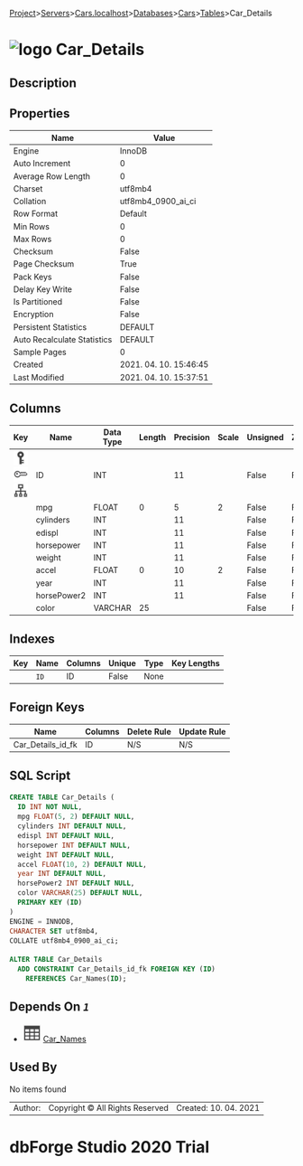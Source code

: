 [Project](../../../../../startpage.md)>[Servers](../../../../Servers.md)>[Cars.localhost](../../../Cars.localhost.md)>[Databases](../../Databases.md)>[Cars](../Cars.md)>[Tables](Tables.md)>Car_Details


# ![logo](../../../../../Images/table64.svg) Car_Details

## <a name="#Description"></a>Description
> 
## <a name="#Properties"></a>Properties
|Name|Value|
|---|---|
|Engine|InnoDB|
|Auto Increment|0|
|Average Row Length|0|
|Charset|utf8mb4|
|Collation|utf8mb4_0900_ai_ci|
|Row Format|Default|
|Min Rows|0|
|Max Rows|0|
|Checksum|False|
|Page Checksum|True|
|Pack Keys|False|
|Delay Key Write|False|
|Is Partitioned|False|
|Encryption|False|
|Persistent Statistics|DEFAULT|
|Auto Recalculate Statistics|DEFAULT|
|Sample Pages|0|
|Created|2021. 04. 10. 15:46:45|
|Last Modified|2021. 04. 10. 15:37:51|


## <a name="#Columns"></a>Columns
|Key|Name|Data Type|Length|Precision|Scale|Unsigned|Zerofill|Binary|Not Null|Auto Increment|Default|Virtual|Description|
|:---:|---|---|---|---|---|---|---|---|---|---|---|---|---|
|[![Primary Key ](../../../../../Images/primarykey.svg)](#Indexes)[![Foreign Keys Car_Details_id_fk: Car_Names](../../../../../Images/foreignkey.svg)](#ForeignKeys)[![Indexes `ID`](../../../../../Images/index.svg)](#Indexes)|ID|INT||11||False|False|False|True|False||False||
||mpg|FLOAT|0|5|2|False|False|False|False|False|NULL|False||
||cylinders|INT||11||False|False|False|False|False|NULL|False||
||edispl|INT||11||False|False|False|False|False|NULL|False||
||horsepower|INT||11||False|False|False|False|False|NULL|False||
||weight|INT||11||False|False|False|False|False|NULL|False||
||accel|FLOAT|0|10|2|False|False|False|False|False|NULL|False||
||year|INT||11||False|False|False|False|False|NULL|False||
||horsePower2|INT||11||False|False|False|False|False|NULL|False||
||color|VARCHAR|25|||False|False|False|False|False|NULL|False||

## <a name="#Indexes"></a>Indexes
|Key|Name|Columns|Unique|Type|Key Lengths|
|:---:|---|---|---|---|---|
||`ID`|ID|False|None||

## <a name="#ForeignKeys"></a>Foreign Keys
|Name|Columns|Delete Rule|Update Rule|
|---|---|---|---|
|Car_Details_id_fk|ID|N/S|N/S|

## <a name="#SqlScript"></a>SQL Script
```SQL
CREATE TABLE Car_Details (
  ID INT NOT NULL,
  mpg FLOAT(5, 2) DEFAULT NULL,
  cylinders INT DEFAULT NULL,
  edispl INT DEFAULT NULL,
  horsepower INT DEFAULT NULL,
  weight INT DEFAULT NULL,
  accel FLOAT(10, 2) DEFAULT NULL,
  year INT DEFAULT NULL,
  horsePower2 INT DEFAULT NULL,
  color VARCHAR(25) DEFAULT NULL,
  PRIMARY KEY (ID)
)
ENGINE = INNODB,
CHARACTER SET utf8mb4,
COLLATE utf8mb4_0900_ai_ci;

ALTER TABLE Car_Details 
  ADD CONSTRAINT Car_Details_id_fk FOREIGN KEY (ID)
    REFERENCES Car_Names(ID);
```

## <a name="#DependsOn"></a>Depends On _`1`_
- ![Table](../../../../../Images/table.svg) [Car_Names](Car_Names.md)


## <a name="#UsedBy"></a>Used By
No items found

||||
|---|---|---|
|Author: |Copyright © All Rights Reserved|Created: 10. 04. 2021|
# dbForge Studio 2020 Trial